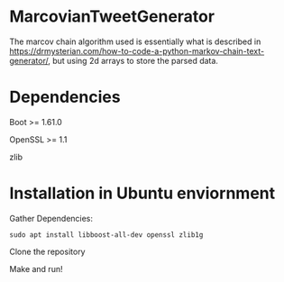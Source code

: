 # MarcovianTweetGenerator

The marcov chain algorithm used is essentially what is described in https://drmysterian.com/how-to-code-a-python-markov-chain-text-generator/, but using 2d arrays to store the parsed data.

# Dependencies
Boot >= 1.61.0

OpenSSL >= 1.1

zlib

# Installation in Ubuntu enviornment
Gather Dependencies:

  `sudo apt install libboost-all-dev openssl zlib1g`
  
Clone the repository

Make and run!


